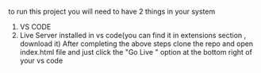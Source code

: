 to run this project you will need to have 2 things in your system
1. VS CODE
2. Live Server installed in vs code(you can find it in extensions section , download it)
After completing the above steps clone the repo and open index.html file and just click the "Go Live " option at the bottom right of your vs code
